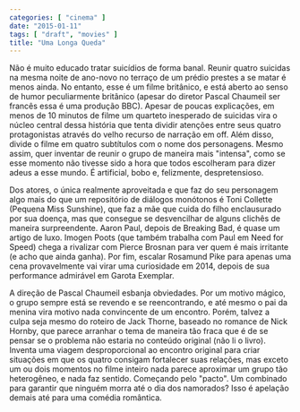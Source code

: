 ```yaml
---
categories: [ "cinema" ]
date: "2015-01-11"
tags: [ "draft", "movies" ]
title: "Uma Longa Queda"
---
```

Não é muito educado tratar suicídios de forma banal. Reunir quatro
suicidas na mesma noite de ano-novo no terraço de um prédio prestes
a se matar é menos ainda. No entanto, esse é um filme britânico, e
está aberto ao senso de humor peculiarmente britânico (apesar do diretor
Pascal Chaumeil ser francês essa é uma produção BBC). Apesar de poucas
explicações, em menos de 10 minutos de filme um quarteto inesperado
de suicidas vira o núcleo central dessa história que tenta dividir
atenções entre seus quatro protagonistas através do velho recurso de
narração em off. Além disso, divide o filme em quatro subtítulos com
o nome dos personagens. Mesmo assim, quer inventar de reunir o grupo de
maneira mais "intensa", como se esse momento não tivesse sido a hora que
todos escolheram para dizer adeus a esse mundo. É artificial, bobo e,
felizmente, despretensioso.

Dos atores, o única realmente aproveitada e que faz do seu personagem
algo mais do que um repositório de diálogos monótonos é Toni Collette
(Pequena Miss Sunshine), que faz a mãe que cuida do filho enclausurado
por sua doença, mas que consegue se desvencilhar de alguns clichês
de maneira surpreendente. Aaron Paul, depois de Breaking Bad, é quase
um artigo de luxo. Imogen Poots (que também trabalha com Paul em Need
for Speed) chega a rivalizar com Pierce Brosnan para ver quem é mais
irritante (e acho que ainda ganha). Por fim, escalar Rosamund Pike para
apenas uma cena provavelmente vai virar uma curiosidade em 2014, depois
de sua performance admirável em Garota Exemplar.

A direção de Pascal Chaumeil esbanja obviedades. Por um motivo mágico,
o grupo sempre está se revendo e se reencontrando, e até mesmo o pai
da menina vira motivo nada convincente de um encontro. Porém, talvez
a culpa seja mesmo do roteiro de Jack Thorne, baseado no romance de
Nick Hornby, que parece arranhar o tema de maneira tão fraca que é
de se pensar se o problema não estaria no conteúdo original (não li
o livro). Inventa uma viagem desproporcional ao encontro original para
criar situações em que os quatro consigam fortalecer suas relações,
mas exceto um ou dois momentos no filme inteiro nada parece aproximar um
grupo tão heterogêneo, e nada faz sentido. Começando pelo "pacto". Um
combinado para garantir que ninguém morra até o dia dos namorados? Isso
é apelação demais até para uma comédia romântica.
